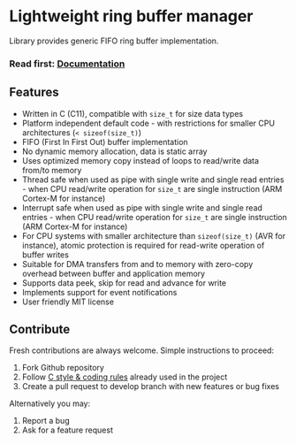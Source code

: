 # Lightweight ring buffer manager

Library provides generic FIFO ring buffer implementation.

<h3>Read first: <a href="http://docs.majerle.eu/projects/lwrb/">Documentation</a></h3>

## Features

* Written in C (C11), compatible with ``size_t`` for size data types
* Platform independent default code - with restrictions for smaller CPU architectures (`< sizeof(size_t)`)
* FIFO (First In First Out) buffer implementation
* No dynamic memory allocation, data is static array
* Uses optimized memory copy instead of loops to read/write data from/to memory
* Thread safe when used as pipe with single write and single read entries - when CPU read/write operation for `size_t` are single instruction (ARM Cortex-M for instance)
* Interrupt safe when used as pipe with single write and single read entries - when CPU read/write operation for `size_t` are single instruction (ARM Cortex-M for instance)
* For CPU systems with smaller architecture than `sizeof(size_t)` (AVR for instance), atomic protection is required for read-write operation of buffer writes
* Suitable for DMA transfers from and to memory with zero-copy overhead between buffer and application memory
* Supports data peek, skip for read and advance for write
* Implements support for event notifications
* User friendly MIT license

## Contribute

Fresh contributions are always welcome. Simple instructions to proceed:

1. Fork Github repository
2. Follow [C style & coding rules](https://github.com/MaJerle/c-code-style) already used in the project
3. Create a pull request to develop branch with new features or bug fixes

Alternatively you may:

1. Report a bug
2. Ask for a feature request
